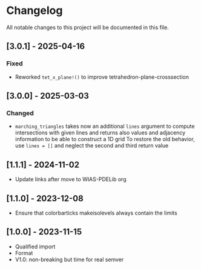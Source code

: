 # Changelog

All notable changes to this project will be documented in this file.

## [3.0.1] - 2025-04-16

### Fixed

- Reworked `tet_x_plane!()` to improve tetrahedron-plane-crosssection

## [3.0.0] - 2025-03-03

### Changed

- `marching_triangles` takes now an additional `lines` argument to compute intersections with given lines and
   returns also values and adjacency information to be able to construct a 1D grid
   To restore the old behavior, use `lines = []` and neglect the second and third return value

## [1.1.1] - 2024-11-02
- Update links after move to WIAS-PDELib org

## [1.1.0] - 2023-12-08

- Ensure that colorbarticks makeisolevels always contain the limits

## [1.0.0] - 2023-11-15

- Qualified import
- Format
- V1.0: non-breaking but time for real semver
